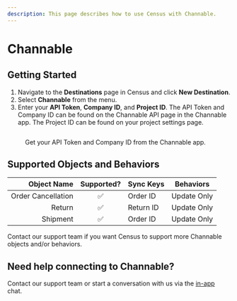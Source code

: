```yaml
---
description: This page describes how to use Census with Channable.
---
```


# Channable

## Getting Started

1. Navigate to the **Destinations** page in Census and click **New Destination**.
2. Select **Channable** from the menu.
3. Enter your **API Token**, **Company ID**, and **Project ID**. The API Token and Company ID can be found on the Channable API page in the Channable app. The Project ID can be found on your project settings page.

<figure><img src="../.gitbook/assets/channable.png" alt=""><figcaption><p>Get your API Token and Company ID from the Channable app.</p></figcaption></figure>

## Supported Objects and Behaviors

| **Object Name** | **Supported?** | **Sync Keys**  | **Behaviors**       |
| --------------: | :------------: | ---------------- | ------------------- |
| Order Cancellation | ✅ | Order ID | Update Only |
| Return | ✅ | Return ID | Update Only |
| Shipment | ✅ | Order ID | Update Only |

Contact our support team if you want Census to support more Channable objects and/or behaviors.

## Need help connecting to Channable?

Contact our support team or start a conversation with us via the [in-app](https://app.getcensus.com) chat.
